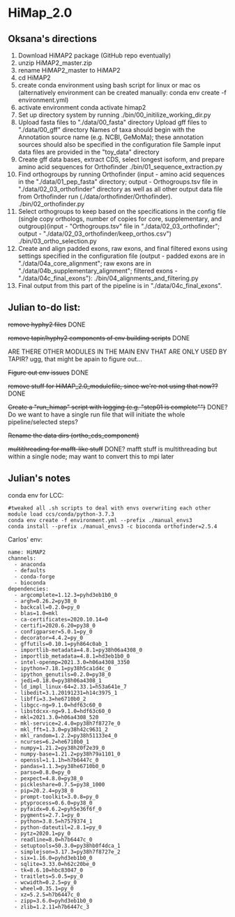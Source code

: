 # HiMap_2.0

## Oksana's directions
1. Download HiMAP2 package (GitHub repo eventually)
2. unzip HiMAP2_master.zip
3. rename HiMAP2_master to HiMAP2
4. cd HiMAP2
5. create conda environment using bash script for linux or mac os (alternatively environment can be created manually: conda env create -f environment.yml)
6. activate environment
   conda activate himap2
7. Set up directory system by running 
   ./bin/00_initilize_working_dir.py
8. Upload fasta files to "./data/00_fasta" directory
   Upload gff files to "./data/00_gff" directory
   Names of taxa should begin with the Annotation source name (e.g. NCBI, GeMoMa); these annotation sources should also be specified in the configuration file
   Sample input data files are provided in the "toy_data" directory
8. Create gff data bases, extract CDS, select longest isoform, and prepare amino acid sequences for Orthofinder
   ./bin/01_sequence_extraction.py
9. Find orthogroups by running Orthofinder (input - amino acid sequences in the "./data/01_pep_fasta" directory; output - Orthogroups.tsv file in "./data/02_03_orthofinder" directory as well as all other output data file from Orthofinder run (./data/orthofinder/Orthofinder).
   ./bin/02_orthofinder.py
10. Select orthogroups to keep based on the specifications in the config file (single copy orthologs, number of copies for core, supplementary, and outgroup)(input - "Orthogroups.tsv" file in "./data/02_03_orthofinder"; output - "./data/02_03_orthofinder/keep_orthos.csv")
    ./bin/03_ortho_selection.py
11. Create and align padded exons, raw exons, and final filtered exons using settings specified in the configuration file (output - padded exons are in "./data/04a_core_alignment"; raw exons are in "./data/04b_supplementary_alignment"; filtered exons - "./data/04c_final_exons"):
    ./bin/04_alignments_and_filtering.py
12. Final output from this part of the pipeline is in "./data/04c_final_exons".

## Julian to-do list:
<strike>remove hyphy2 files</strike> DONE

<strike>remove tapir/hyphy2 components of env building scripts</strike> DONE
		
ARE THERE OTHER MODULES IN THE MAIN ENV THAT ARE ONLY USED BY TAPIR? ugg, that might be apain to figure out...
		
<strike>Figure out env issues</strike> DONE

<strike>remove stuff for HiMAP_2.0_modulefile, since we're not using that now??</strike> DONE

<strike>Create a "run_himap" script with logging (e.g. "step01 is complete"")</strike> DONE? Do we want to have a single run file that will initiate the whole pipeline/selected steps?

<strike>Rename the data dirs (ortho_cds_component)</strike>

<strike>multithreading for mafft-like stuff</strike> DONE? mafft stuff is multithreading but within a single node; may want to convert this to mpi later



## Julian's notes
conda env for LCC:
```
#tweaked all .sh scripts to deal with envs overwriting each other
module load ccs/conda/python-3.7.3
conda env create -f environment.yml --prefix ./manual_envs3
conda install --prefix ./manual_envs3 -c bioconda orthofinder=2.5.4
```


Carlos' env:
```
name: HiMAP2
channels:
  - anaconda
  - defaults
  - conda-forge
  - bioconda
dependencies:
  - argcomplete=1.12.3=pyhd3eb1b0_0
  - argh=0.26.2=py38_0
  - backcall=0.2.0=py_0
  - blas=1.0=mkl
  - ca-certificates=2020.10.14=0
  - certifi=2020.6.20=py38_0
  - configparser=5.0.1=py_0
  - decorator=4.4.2=py_0
  - gffutils=0.10.1=pyh864c0ab_1
  - importlib-metadata=4.8.1=py38h06a4308_0
  - importlib_metadata=4.8.1=hd3eb1b0_0
  - intel-openmp=2021.3.0=h06a4308_3350
  - ipython=7.18.1=py38h5ca1d4c_0
  - ipython_genutils=0.2.0=py38_0
  - jedi=0.18.0=py38h06a4308_1
  - ld_impl_linux-64=2.33.1=h53a641e_7
  - libedit=3.1.20191231=h14c3975_1
  - libffi=3.3=he6710b0_2
  - libgcc-ng=9.1.0=hdf63c60_0
  - libstdcxx-ng=9.1.0=hdf63c60_0
  - mkl=2021.3.0=h06a4308_520
  - mkl-service=2.4.0=py38h7f8727e_0
  - mkl_fft=1.3.0=py38h42c9631_2
  - mkl_random=1.2.2=py38h51133e4_0
  - ncurses=6.2=he6710b0_1
  - numpy=1.21.2=py38h20f2e39_0
  - numpy-base=1.21.2=py38h79a1101_0
  - openssl=1.1.1h=h7b6447c_0
  - pandas=1.1.3=py38he6710b0_0
  - parso=0.8.0=py_0
  - pexpect=4.8.0=py38_0
  - pickleshare=0.7.5=py38_1000
  - pip=20.2.4=py38_0
  - prompt-toolkit=3.0.8=py_0
  - ptyprocess=0.6.0=py38_0
  - pyfaidx=0.6.2=pyh5e36f6f_0
  - pygments=2.7.1=py_0
  - python=3.8.5=h7579374_1
  - python-dateutil=2.8.1=py_0
  - pytz=2020.1=py_0
  - readline=8.0=h7b6447c_0
  - setuptools=50.3.0=py38hb0f4dca_1
  - simplejson=3.17.3=py38h7f8727e_2
  - six=1.16.0=pyhd3eb1b0_0
  - sqlite=3.33.0=h62c20be_0
  - tk=8.6.10=hbc83047_0
  - traitlets=5.0.5=py_0
  - wcwidth=0.2.5=py_0
  - wheel=0.35.1=py_0
  - xz=5.2.5=h7b6447c_0
  - zipp=3.6.0=pyhd3eb1b0_0
  - zlib=1.2.11=h7b6447c_3
  ```
